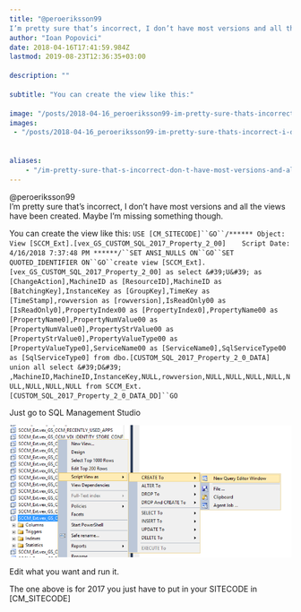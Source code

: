 ```yaml
---
title: "@peroeriksson99
I’m pretty sure that’s incorrect, I don’t have most versions and all the views have…"
author: "Ioan Popovici"
date: 2018-04-16T17:41:59.984Z
lastmod: 2019-08-23T12:36:35+03:00

description: ""

subtitle: "You can create the view like this:"

image: "/posts/2018-04-16_peroeriksson99-im-pretty-sure-thats-incorrect-i-dont-have-most-versions-and-all-the-views-have/images/1.png" 
images:
 - "/posts/2018-04-16_peroeriksson99-im-pretty-sure-thats-incorrect-i-dont-have-most-versions-and-all-the-views-have/images/1.png" 


aliases:
    - "/im-pretty-sure-that-s-incorrect-don-t-have-most-versions-and-all-the-views-have-been-created-71c0ea6f6db5"
---
```


@peroeriksson99  
I’m pretty sure that’s incorrect, I don’t have most versions and all the views have been created. Maybe I’m missing something though.

You can create the view like this:
`USE [CM_SITECODE]``GO``/****** Object:  View [SCCM_Ext].[vex_GS_CUSTOM_SQL_2017_Property_2_00]    Script Date: 4/16/2018 7:37:48 PM ******/``SET ANSI_NULLS ON``GO``SET QUOTED_IDENTIFIER ON``GO``create view [SCCM_Ext].[vex_GS_CUSTOM_SQL_2017_Property_2_00] as select &#39;U&#39; as [ChangeAction],MachineID as [ResourceID],MachineID as [BatchingKey],InstanceKey as [GroupKey],TimeKey as [TimeStamp],rowversion as [rowversion],IsReadOnly00 as [IsReadOnly0],PropertyIndex00 as [PropertyIndex0],PropertyName00 as [PropertyName0],PropertyNumValue00 as [PropertyNumValue0],PropertyStrValue00 as [PropertyStrValue0],PropertyValueType00 as [PropertyValueType0],ServiceName00 as [ServiceName0],SqlServiceType00 as [SqlServiceType0] from dbo.[CUSTOM_SQL_2017_Property_2_0_DATA] union all select &#39;D&#39; ,MachineID,MachineID,InstanceKey,NULL,rowversion,NULL,NULL,NULL,NULL,NULL,NULL,NULL,NULL from SCCM_Ext.[CUSTOM_SQL_2017_Property_2_0_DATA_DD]``GO`

Just go to SQL Management Studio




![image](/posts/2018-04-16_peroeriksson99-im-pretty-sure-thats-incorrect-i-dont-have-most-versions-and-all-the-views-have/images/1.png)



Edit what you want and run it.  
   
The one above is for 2017 you just have to put in your SITECODE in [CM_SITECODE]
